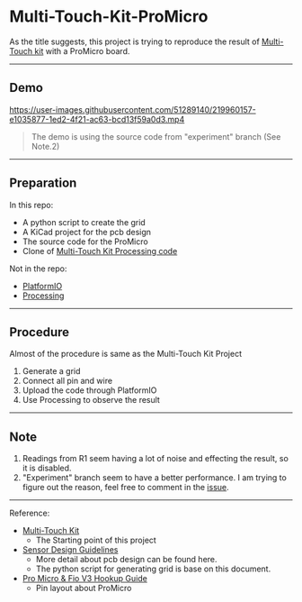 # Multi-Touch-Kit-ProMicro

As the title suggests, this project is trying to reproduce the result of [Multi-Touch kit](https://hci.cs.uni-saarland.de/projects/multi-touch-kit/) with a ProMicro board.

---
## Demo
https://user-images.githubusercontent.com/51289140/219960157-e1035877-1ed2-4f21-ac63-bcd13f59a0d3.mp4
> The demo is using the source code from "experiment" branch (See Note.2)
---
## Preparation
In this repo:
- A python script to create the grid
- A KiCad project for the pcb design
- The source code for the ProMicro
- Clone of [Multi-Touch Kit Processing code](https://github.com/HCI-Lab-Saarland/MultiTouchKitUI)

Not in the repo:
- [PlatformIO](https://platformio.org/)
- [Processing](https://processing.org/)

---
## Procedure
Almost of the procedure is same as the Multi-Touch Kit Project
1. Generate a grid
2. Connect all pin and wire
3. Upload the code through PlatformIO
4. Use Processing to observe the result

---
## Note
1. Readings from R1 seem having a lot of noise and effecting the result, so it is disabled.
2. "Experiment" branch seem to have a better performance. I am trying to figure out the reason, feel free to comment in the [issue](https://github.com/CcydtN/Multi-Touch-Kit-ProMicro/issues/2).

---
Reference:
- [Multi-Touch Kit](https://hci.cs.uni-saarland.de/projects/multi-touch-kit/)
    - The Starting point of this project
- [Sensor Design Guidelines](http://ww1.microchip.com/downloads/en/DeviceDoc/FAQs%20-%20Sensor%20Design%20Guidelines.pdf)
    - More detail about pcb design can be found here.
    - The python script for generating grid is base on this document.
- [Pro Micro & Fio V3 Hookup Guide](https://learn.sparkfun.com/tutorials/pro-micro--fio-v3-hookup-guide/hardware-overview-pro-micro)
    - Pin layout about ProMicro
